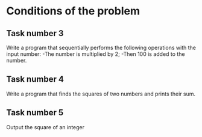 # Conditions of the problem

## Task number 3
Write a program that sequentially performs the following operations with the input number:
-The number is multiplied by 2;
-Then 100 is added to the number.

## Task number 4
Write a program that finds the squares of two numbers and prints their sum.

## Task number 5
Output the square of an integer
